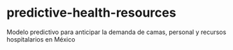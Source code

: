 # predictive-health-resources
Modelo predictivo para anticipar la demanda de camas, personal y recursos hospitalarios en México
